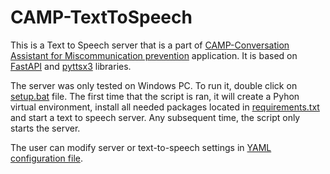# CAMP-TextToSpeech
This is a Text to Speech server that is a part of [CAMP-Conversation Assistant for Miscommunication prevention](https://github.com/MHudomalj/CAMP) application. It is based on [FastAPI](https://github.com/fastapi/fastapi) and [pyttsx3](https://pypi.org/project/pyttsx3/) libraries. 

The server was only tested on Windows PC. To run it, double click on [setup.bat](https://github.com/Da1aticus/CAMP-TextToSpeech/blob/main/setup.bat) file. The first time that the script is ran, it will create a Pyhon virtual environment, install all needed packages located in [requirements.txt](https://github.com/Da1aticus/CAMP-TextToSpeech/blob/main/requirements.txt) and start a text to speech server. Any subsequent time, the script only starts the server. 

The user can modify server or text-to-speech settings in [YAML configuration file](https://github.com/Da1aticus/CAMP-TextToSpeech/blob/main/src/TextToSpeech/TtsServerConfig.yaml).
